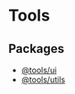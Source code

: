# Tools

## Packages

- [@tools/ui](./packages/ui/README.md)
- [@tools/utils](./packages/utils/README.md)
